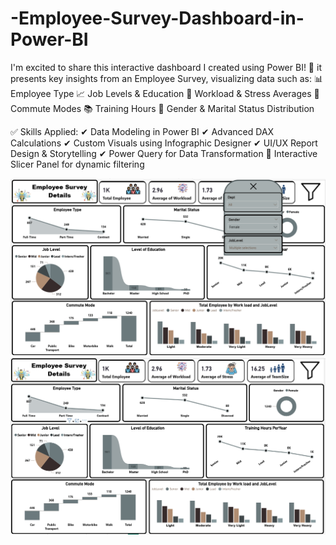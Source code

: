 # -Employee-Survey-Dashboard-in-Power-BI
I'm excited to share this interactive dashboard I created using Power BI! 🎯
it presents key insights from an Employee Survey, visualizing data such as:
📊 Employee Type
📈 Job Levels & Education
🧘 Workload & Stress Averages
📍 Commute Modes
📚 Training Hours
👥 Gender & Marital Status Distribution

✅ Skills Applied:
 ✔ Data Modeling in Power BI
 ✔ Advanced DAX Calculations
 ✔ Custom Visuals using Infographic Designer
 ✔ UI/UX Report Design & Storytelling
 ✔ Power Query for Data Transformation
 🧩 Interactive Slicer Panel for dynamic filtering


<img src="https://github.com/AshutoshKumar727/-Employee-Survey-Dashboard-in-Power-BI/blob/b56238b8971b715e13e459cd2eec732928133058/Dashboard%20PNG.png" alt="Image Description" width="600">
<Br>
<img src="https://github.com/AshutoshKumar727/-Employee-Survey-Dashboard-in-Power-BI/blob/b56238b8971b715e13e459cd2eec732928133058/dashboard.png" alt="Image Description" width="600">
